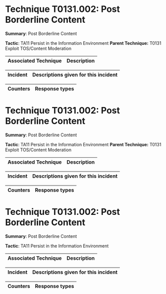 # Technique T0131.002: Post Borderline Content

**Summary**: Post Borderline Content

**Tactic**: TA11 Persist in the Information Environment **Parent Technique:** T0131 Exploit TOS/Content Moderation


| Associated Technique | Description |
| --------- | ------------------------- |



| Incident | Descriptions given for this incident |
| -------- | -------------------- |



| Counters | Response types |
| -------- | -------------- |


# Technique T0131.002: Post Borderline Content

**Summary**: Post Borderline Content

**Tactic**: TA11 Persist in the Information Environment **Parent Technique:** T0131 Exploit TOS/Content Moderation


| Associated Technique | Description |
| --------- | ------------------------- |



| Incident | Descriptions given for this incident |
| -------- | -------------------- |



| Counters | Response types |
| -------- | -------------- |


# Technique T0131.002: Post Borderline Content

**Summary**: Post Borderline Content

**Tactic**: TA11 Persist in the Information Environment


| Associated Technique | Description |
| --------- | ------------------------- |



| Incident | Descriptions given for this incident |
| -------- | -------------------- |



| Counters | Response types |
| -------- | -------------- |


